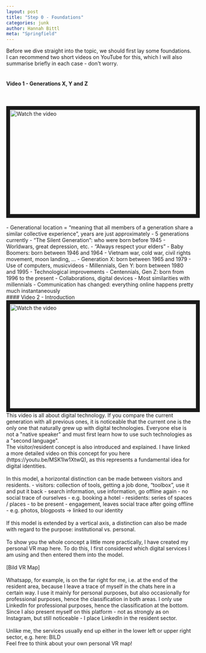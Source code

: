 ```yaml
---
layout: post
title: "Step 0 - Foundations"
categories: junk
author: Hannah Bittl
meta: "Springfield"
---
```


Before we dive straight into the topic, we should first lay some foundations. I can recommend two short videos on YouTube for this, which I will also summarise briefly in each case - don't worry.
<br><br>
#### Video 1 - Generations X, Y and Z
<br>
<br>
<a href="http://www.youtube.com/watch?feature=player_embedded&v=TtIojDWOsgg" target="_blank">
 <img src="http://img.youtube.com/vi/TtIojDWOsgg/mqdefault.jpg" alt="Watch the video" width="500" height="280" border="10" />
</a>
<br>
<br>
-	Generational location = “meaning that all members of a generation share a similar collective experience”, years are just approximately
-	5 generations currently
  - “The Silent Generation”: who were born before 1945
    - Worldwars, great depression, etc.
    - “Always respect your elders” 
  - Baby Boomers: born between 1946 and 1964
    - Vietnam war, cold war, civil rights movement, moon landing, …
  - Generation X: born between 1965 and 1979
    - Use of computers, musicvideos
  - Millennials, Gen Y: born between 1980 and 1995
    - Technological improvements
  - Centennials, Gen Z: born from 1996 to the present
    - Collaborations, digital devices
    - Most similarities with millennials
-	Communication has changed: everything online happens pretty much instantaneously
<br>
#### Video 2 - Introduction
<br>
<a href="http://www.youtube.com/watch?feature=player_embedded&v=sPOG3iThmRI" target="_blank">
 <img src="http://img.youtube.com/vi/sPOG3iThmRI/mqdefault.jpg" alt="Watch the video" width="500" height="280" border="10" />
</a>
<br>
This video is all about digital technology. If you compare the current generation with all previous ones, it is noticeable that the current one is the only one that naturally grew up with digital technologies. Everyone else is not a "native speaker" and must first learn how to use such technologies as a "second language". <br>
The visitor/resident concept is also introduced and explained. I have linked a more detailed video on this concept for you here (https://youtu.be/MSK1Iw1XtwQ), as this represents a fundamental idea for digital identities.<br><br>
In this model, a horizontal distinction can be made between visitors and residents.
-	visitors: collection of tools, getting a job done, “toolbox”, use it and put it back
  - search information, use information, go offline again
  - no social trace of ourselves
  - e.g. booking a hotel
-	residents: series of spaces / places
  - to be present
  - engagement, leaves social trace after going offline
  - e.g. photos, blogposts -> linked to our identity
<br><br>
If this model is extended by a vertical axis, a distinction can also be made with regard to the purpose: institutional vs. personal. <br><br>
To show you the whole concept a little more practically, I have created my personal VR map here. To do this, I first considered which digital services I am using and then entered them into the model.
<br><br>
[Bild VR Map] 
<br><br>
Whatsapp, for example, is on the far right for me, i.e. at the end of the resident area, because I leave a trace of myself in the chats here in a certain way. I use it mainly for personal purposes, but also occasionally for professional purposes, hence the classification in both areas. I only use LinkedIn for professional purposes, hence the classification at the bottom. Since I also present myself on this platform - not as strongly as on Instagram, but still noticeable - I place LinkedIn in the resident sector. <br><br>
Unlike me, the services usually end up either in the lower left or upper right sector, e.g. here: BILD <br>
Feel free to think about your own personal VR map!
